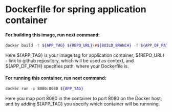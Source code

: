 # Dockerfile for spring application container
#### For building this image, run next command:
```bash
docker build -t ${APP_TAG} ${REPO_URL}\#${BUILD_BRANCH} -f ${APP_DF_PATH} 
```
Here ${APP_TAG} is your image tag for application container, ${REPO_URL} - link to github repository, which will be used as context, and ${APP_DF_PATH} specifies path, where your Dockerfile is.

#### For running this container, run next command:
```bash
docker run -p 8080:8080 ${APP_TAG}
```
Here you map port 8080 in the container to port 8080 on the Docker host, and by adding ${APP_TAG} you specify which container will be runnning.
